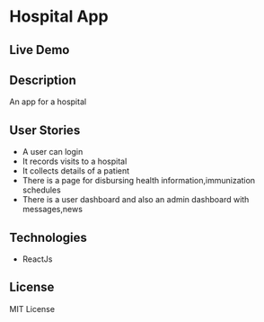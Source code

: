 # Hospital App

## Live Demo

## Description
An app for a hospital 

## User Stories

- A user can login
- It records visits to a hospital
- It collects details of a patient
- There is a page for disbursing health information,immunization schedules
- There is a user dashboard and also an admin dashboard with messages,news

## Technologies

- ReactJs

## License
MIT License
